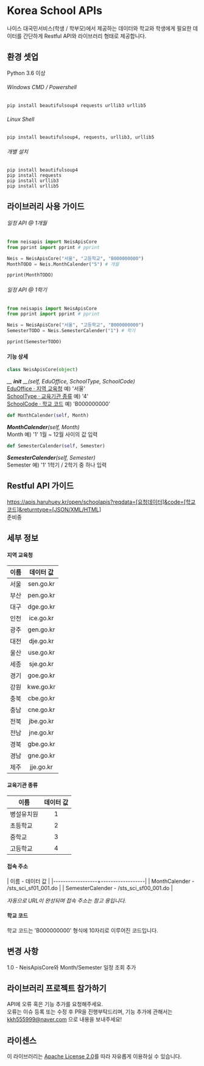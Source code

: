 # Korea School APIs 
나이스 대국민서비스(학생 / 학부모)에서 제공하는 데이터와 학교와 학생에게 필요한 데이터를 간단하게 Restful API와 라이브러리 형태로 제공합니다.

## 환경 셋업
Python 3.6 이상
###### Windows CMD / Powershell
```shell
pip install beautifulsoup4 requests urllib3 urllib5
```

###### Linux Shell
```shell
pip install beautifulsoup4, requests, urllib3, urllib5
```

###### 개별 설치
```shell
pip install beautifulsoup4
pip install requests
pip install urllib3
pip install urllib5
```

## 라이브러리 사용 가이드
###### 일정 API @ 1개월
```python
from neisapis import NeisApisCore
from pprint import pprint # pprint

Neis = NeisApisCore("서울", "고등학교", "B000000000")
MonthTODO = Neis.MonthCalender("5") # 개월

pprint(MonthTODO)
```

###### 일정 API @ 1학기
```python
from neisapis import NeisApisCore
from pprint import pprint # pprint

Neis = NeisApisCore("서울", "고등학교", "B000000000")
SemesterTODO = Neis.SemesterCalender("1") # 학기

pprint(SemesterTODO)
```
#### 기능 상세
```python
class NeisApisCore(object)
```
*__ __init__ __(self, EduOffice, SchoolType, SchoolCode)*  
[EduOffice · 지역 교육청](#지역-교육청) 예) '서울'  
[SchoolType · 교육기관 종류](#교육기관-종류) 예) '4'  
[SchoolCode · 학교 코드](#학교-코드) 예) 'B000000000'  

```python
def MonthCalender(self, Month)
```
*__MonthCalender__(self, Month)*  
Month 예) '1'
1월 ~ 12월 사이의 값 입력

```python
def SemesterCalender(self, Semester)
```
*__SemesterCalender__(self, Semester)*  
Semester 예) '1'
1학기 / 2학기 중 하나 입력

## Restful API 가이드
https://apis.haruhuey.kr/open/schoolapis?reqdata=[요청데이터]&code=[학교코드]&returntype=[JSON/XML/HTML]  
준비중

## 세부 정보

#### 지역 교육청
| 이름 | 데이터 값 |
|------|:---------:|
| 서울 | sen.go.kr |
| 부산 | pen.go.kr |
| 대구 | dge.go.kr |
| 인천 | ice.go.kr |
| 광주 | gen.go.kr |
| 대전 | dje.go.kr |
| 울산 | use.go.kr |
| 세종 | sje.go.kr |
| 경기 | goe.go.kr |
| 강원 | kwe.go.kr |
| 충북 | cbe.go.kr |
| 충남 | cne.go.kr |
| 전북 | jbe.go.kr |
| 전남 | jne.go.kr |
| 경북 | gbe.go.kr |
| 경남 | gne.go.kr |
| 제주 | jje.go.kr |

#### 교육기관 종류
| 이름 | 데이터 값 |
|------------|:-:|
| 병설유치원 | 1 |
| 초등학교   | 2 |
| 중학교     | 3 |
| 고등학교   | 4 |

#### 접속 주소
| 이름 - 데이터 값 |
|------------------+------------------|
| MonthCalender - /sts_sci_sf01_001.do |
| SemesterCalender - /sts_sci_sf00_001.do |

*자동으로 URL이 완성되며 접속 주소는 참고 용입니다.*

#### 학교 코드
학교 코드는 'B000000000' 형식에 10자리로 이루어진 코드입니다.

## 변경 사항
1.0 - NeisApisCore와 Month/Semester 일정 조회 추가

## 라이브러리 프로젝트 참가하기
API에 오류 혹은 기능 추가를 요청해주세요.  
오류는 이슈 등록 또는 수정 후 PR을 진행부탁드리며, 
기능 추가에 관해서는 kkh555999@naver.com 으로 내용을 보내주세요!

## 라이센스
이 라이브러리는 [Apache License 2.0](https://github.com/HaruHuey/Korea-Neis-Apis/blob/master/LICENSE)를 따라 자유롭게 이용하실 수 있습니다.